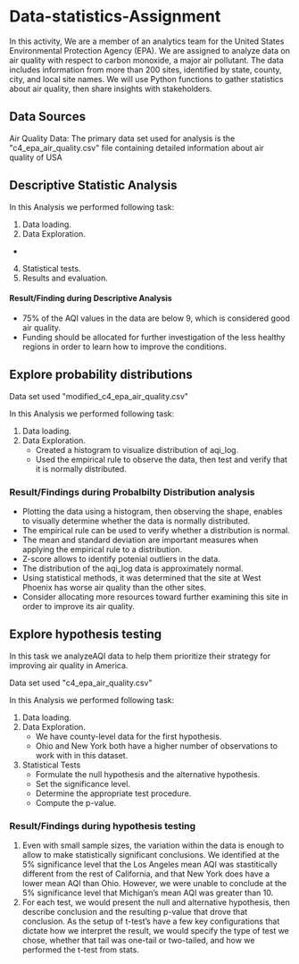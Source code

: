 # Data-statistics-Assignment

In this activity, We are a member of an analytics team for the United States Environmental Protection Agency (EPA). We are assigned to analyze data on air quality with respect to carbon monoxide, a major air pollutant. The data includes information from more than 200 sites, identified by state, county, city, and local site names. We will use Python functions to gather statistics about air quality, then share insights with stakeholders.

## Data Sources

Air Quality Data: The primary data set used for analysis is the  "c4_epa_air_quality.csv"  file containing detailed information about air quality of USA

## Descriptive Statistic Analysis
In this Analysis we performed following task:

1. Data loading.
2. Data Exploration.
  - 
4. Statistical tests.
5. Results and evaluation.

#### Result/Finding during Descriptive Analysis
- 75% of the AQI values in the data are below 9, which is considered good air quality.
- Funding should be allocated for further investigation of the less healthy regions in order to
learn how to improve the conditions.

## Explore probability distributions
Data set used "modified_c4_epa_air_quality.csv"

In this Analysis we performed following task:

1. Data loading.
2. Data Exploration.
   - Created a histogram to visualize distribution of aqi_log.
   - Used the empirical rule to observe the data, then test and verify that it is normally distributed.

### Result/Findings during Probalbilty Distribution analysis

- Plotting the data using a histogram, then observing the shape, enables  to visually determine whether the data is normally distributed.
- The empirical rule can be used to verify whether a distribution is normal.
- The mean and standard deviation are important measures when applying the empirical rule to a distribution.
- Z-score allows to identify potenial outliers in the data.
-  The distribution of the aqi_log data is approximately normal.
- Using statistical methods, it was determined that the site at West Phoenix has worse air quality than the other sites.
- Consider allocating more resources toward further examining this site in order to improve its air quality.

## Explore hypothesis testing
In this task we analyzeAQI data to help them prioritize their strategy for improving air quality in America.

Data set used "c4_epa_air_quality.csv"

In this Analysis we performed following task:
1. Data loading.
2. Data Exploration.
   - We have county-level data for the first hypothesis.
   - Ohio and New York both have a higher number of observations to work with in this dataset.
3. Statistical Tests
   - Formulate the null hypothesis and the alternative hypothesis.
   - Set the significance level.
   - Determine the appropriate test procedure.
   - Compute the p-value.

### Result/Findings during hypothesis testing
 1. Even with small sample sizes, the variation within the data is enough to allow  to make statistically significant conclusions. We identified at the 5% significance level that the Los Angeles mean AQI was stastitically different from the rest of California, and that New York does have a lower mean AQI than Ohio. However, we were unable to conclude at the 5% significance level that Michigan’s mean AQI was greater than 10.
 2. For each test, we would present the null and alternative hypothesis, then describe  conclusion and the resulting p-value that drove that conclusion. As the setup of t-test’s have a few key configurations that dictate how we interpret the result, we would specify the type of test we chose, whether that tail was one-tail or two-tailed, and how we performed the t-test from stats.


   




